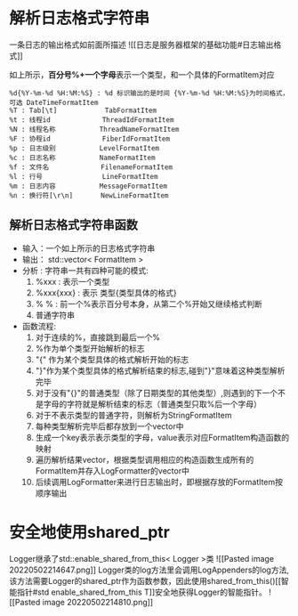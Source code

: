 # 解析日志格式字符串
一条日志的输出格式如前面所描述
![[日志是服务器框架的基础功能#日志输出格式]]

如上所示，**百分号%+一个字母**表示一个类型，和一个具体的FormatItem对应
```
%d{%Y-%m-%d %H:%M:%S} : %d 标识输出的是时间 {%Y-%m-%d %H:%M:%S}为时间格式，可选 DateTimeFormatItem
%T : Tab[\t]            TabFormatItem
%t : 线程id             ThreadIdFormatItem
%N : 线程名称           ThreadNameFormatItem
%F : 协程id             FiberIdFormatItem
%p : 日志级别           LevelFormatItem       
%c : 日志名称           NameFormatItem
%f : 文件名             FilenameFormatItem
%l : 行号               LineFormatItem
%m : 日志内容           MessageFormatItem
%n : 换行符[\r\n]       NewLineFormatItem
```

## 解析日志格式字符串函数
- 输入：一个如上所示的日志格式字符串
- 输出： std::vector< FormatItem >
- 分析 : 字符串一共有四种可能的模式:
	1. %xxx : 表示一个类型
	2. %xxx{xxx} : 表示  类型{类型具体的格式}
	3. % % : 前一个%表示百分号本身，从第二个%开始又继续格式判断
	4. 普通字符串
- 函数流程:
	1. 对于连续的%，直接跳到最后一个%
	2. %作为单个类型开始解析的标志
	3. "{" 作为某个类型具体的格式解析开始的标志
	4. "}"作为某个类型具体的格式解析结束的标志,碰到"}"意味着这种类型解析完毕
	5. 对于没有"{}"的普通类型（除了日期类型的其他类型）,则遇到的下一个不是字母的字符就是解析结束的标志（普通类型只取%后一个字母）
	6. 对于不表示类型的普通字符，则解析为StringFormatItem
	7. 每种类型解析完毕后都存放到一个vector中
	8. 生成一个key表示表示类型的字母，value表示对应FormatItem构造函数的映射
	9. 遍历解析结果vector，根据类型调用相应的构造函数生成所有的FormatItem并存入LogFormatter的vector中
	10. 后续调用LogFormatter来进行日志输出时，即根据存放的FormatItem按顺序输出

# 安全地使用shared_ptr
Logger继承了std::enable_shared_from_this< Logger >类
![[Pasted image 20220502214647.png]]
Logger类的log方法里会调用LogAppenders的log方法,该方法需要Logger的shared_ptr作为函数参数，因此使用shared_from_this()[[智能指针#std enable_shared_from_this T]]安全地获得Logger的智能指针。
![[Pasted image 20220502214810.png]]